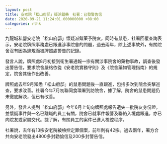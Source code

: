 ```yaml
---
layout: post
title: 安老院「松山府邸」疑派錯藥　社署：已發警告信
date: 2020-09-21 11:24:01.000000000 +08:00
categories: rthk
---
```


九龍城私營安老院「松山府邸」懷疑派錯藥予院友，同時有鼠患，社署回覆查詢表示，安老院牌照事務處已跟進涉事院舍的問題，過去兩年，除上述事故外，有關院舍沒有因為違規而被牌照處警告的記錄。

發言人說，牌照處8月初接到衞生署通報一宗有關涉事院舍的藥物事故，調查後發出警告信，要求院舍嚴格依從《安老院實務守則》及《院舍藥物管理指南》的規定，院舍其後作出改善。

牌照處去年9月知悉「松山府邸」的鼠患問題後一直跟進，包括多次到院舍突擊巡查，要求改善。社署今年7月初聯同食環署到訪院舍，據了解，院舍的鼠患問題仍未徹底解決，但已有改善。

另外，發言人提到「松山府邸」今年6月上旬向牌照處報告遺失一批院友身份證，並懷疑事件與一名已離職的員工有關，院舍已就事件報警及聯絡入境處跟進，亦已向院友或家屬交代。據了解，有關員工的案件已進入檢控程序。

社署說，去年有13宗安老院被檢控定罪個案，前年則有42宗。過去兩年，署方合共向安老院發出4800多封勸諭信及200多封警告信。
